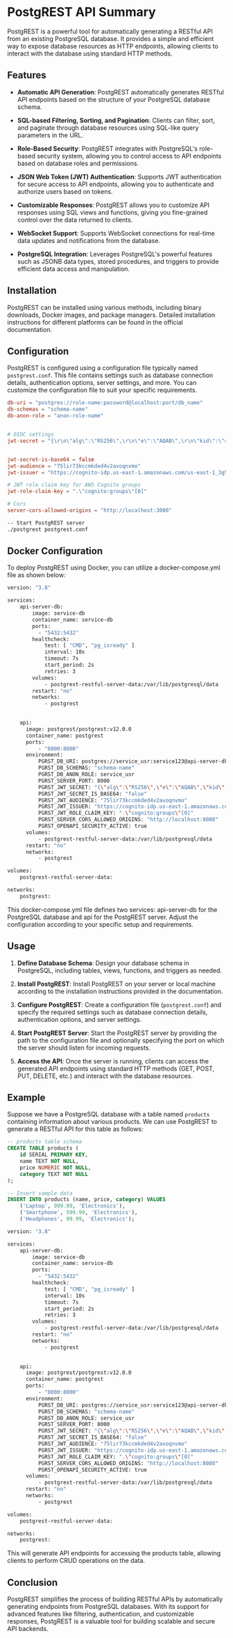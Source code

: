# PostgREST API Summary

PostgREST is a powerful tool for automatically generating a RESTful API from an existing PostgreSQL database. It provides a simple and efficient way to expose database resources as HTTP endpoints, allowing clients to interact with the database using standard HTTP methods.

## Features

- **Automatic API Generation**: PostgREST automatically generates RESTful API endpoints based on the structure of your PostgreSQL database schema.

- **SQL-based Filtering, Sorting, and Pagination**: Clients can filter, sort, and paginate through database resources using SQL-like query parameters in the URL.

- **Role-Based Security**: PostgREST integrates with PostgreSQL's role-based security system, allowing you to control access to API endpoints based on database roles and permissions.

- **JSON Web Token (JWT) Authentication**: Supports JWT authentication for secure access to API endpoints, allowing you to authenticate and authorize users based on tokens.

- **Customizable Responses**: PostgREST allows you to customize API responses using SQL views and functions, giving you fine-grained control over the data returned to clients.

- **WebSocket Support**: Supports WebSocket connections for real-time data updates and notifications from the database.

- **PostgreSQL Integration**: Leverages PostgreSQL's powerful features such as JSONB data types, stored procedures, and triggers to provide efficient data access and manipulation.


## Installation

PostgREST can be installed using various methods, including binary downloads, Docker images, and package managers. Detailed installation instructions for different platforms can be found in the official documentation.

## Configuration

PostgREST is configured using a configuration file typically named `postgrest.conf`. This file contains settings such as database connection details, authentication options, server settings, and more. You can customize the configuration file to suit your specific requirements.

```conf
db-uri = "postgres://role-name:password@localhost:port/db_name"
db-schemas = "schema-name"
db-anon-role = "anon-role-name"


# OIDC settings
jwt-secret = "{\r\n\"alg\":\"RS256\",\r\n\"e\":\"AQAB\",\r\n\"kid\":\"4Vt3bsGUZcObyqXsjzBFMS37zVyzBm2Woog+mftLMmE=\",\r\n\"kty\":\"RSA\",\r\n\"n\":\"_PVlC0j1k0Zc6ovuQHb1c61Ita0FUGQ_-0wfQiG-73kwk_fuae8IAmFTgDmojZnM4ZpFFFeSpMhsJAM6eYklswhzKm5YygYdabRagKgyoD4_sUIkkclaX4u1fw7YGB-6fyYUxAKlfz7nt2G3HqUL29zmnXIwj4l2NLIclpHJjTOKTV3ZkG-BlSs5BOw9NRSQh56ixm_-bsx8DIh7UGlymwD-msldN6rK3u5FEbTxSOmy3U16vAdX_3G_D6KcOSU_zBpNUYc9bjlPhTp61KCgZR3DW8QxnZ1fs-u_19C_8U3FdonH5lLLlVPq51sjxJEEfR1lzUATgcIlvI5IvzyrKw\",\r\n\"use\":\"sig\"\r\n}"


jwt-secret-is-base64 = false
jwt-audience = "75lir73kccmkded4v2avoqnvmo"
jwt-issuer = "https://cognito-idp.us-east-1.amazonaws.com/us-east-1_3g5LAO5c9"

# JWT role claim key for AWS Cognito groups
jwt-role-claim-key = ".\"cognito:groups\"[0]"

# Cors
server-cors-allowed-origins = "http://localhost:3000"

```
```bash
-- Start PostgREST server
./postgrest postgrest.conf
```

## Docker Configuration

To deploy PostgREST using Docker, you can utilize a docker-compose.yml file as shown below:

```bash
version: "3.8"

services: 
    api-server-db:
        image: service-db
        container_name: service-db
        ports:
          - "5432:5432"
        healthcheck:
            test: [ "CMD", "pg_isready" ]
            interval: 10s
            timeout: 7s
            start_period: 2s
            retries: 3
        volumes:
            - postgrest-restful-server-data:/var/lib/postgresql/data
        restart: "no"
        networks:
            - postgrest

      
    api:
      image: postgrest/postgrest:v12.0.0
      container_name: postgrest
      ports:
          - "8000:8000"
      environment:
          PGRST_DB_URI: postgres://service_usr:service123@api-server-db:5432/service_db
          PGRST_DB_SCHEMAS: "schema-name"
          PGRST_DB_ANON_ROLE: service_usr
          PGRST_SERVER_PORT: 8000
          PGRST_JWT_SECRET: "{\"alg\":\"RS256\",\"e\":\"AQAB\",\"kid\":\"4Vt3bsGUZcObyqXsjzBFMS37zVyzBm2Woog+mftLMmE=\",\"kty\":\"RSA\",\"n\": \"_PVlC0j1k0Zc6ovuQHb1c61Ita0FUGQ_-0wfQiG-73kwk_fuae8IAmFTgDmojZnM4ZpFFFeSpMhsJAM6eYklswhzKm5YygYdabRagKgyoD4_sUIkkclaX4u1fw7YGB-6fyYUxAKlfz7nt2G3HqUL29zmnXIwj4l2NLIclpHJjTOKTV3ZkG-BlSs5BOw9NRSQh56ixm_-bsx8DIh7UGlymwD-msldN6rK3u5FEbTxSOmy3U16vAdX_3G_D6KcOSU_zBpNUYc9bjlPhTp61KCgZR3DW8QxnZ1fs-u_19C_8U3FdonH5lLLlVPq51sjxJEEfR1lzUATgcIlvI5IvzyrKw\",\"use\":\"sig\"}"
          PGRST_JWT_SECRET_IS_BASE64: "false"
          PGRST_JWT_AUDIENCE: "75lir73kccmkded4v2avoqnvmo"
          PGRST_JWT_ISSUER: "https://cognito-idp.us-east-1.amazonaws.com/us-east-1_3g5LAO5c9"
          PGRST_JWT_ROLE_CLAIM_KEY: ".\"cognito:groups\"[0]"
          PGRST_SERVER_CORS_ALLOWED_ORIGINS: "http://localhost:8080"
          PGRST_OPENAPI_SECURITY_ACTIVE: true
      volumes:
          - postgrest-restful-server-data:/var/lib/postgresql/data
      restart: "no"
      networks:
          - postgrest

volumes:
    postgrest-restful-server-data:

networks:
    postgrest:

```

This docker-compose.yml file defines two services: api-server-db for the PostgreSQL database and api for the PostgREST server. Adjust the configuration according to your specific setup and requirements.


## Usage

1. **Define Database Schema**: Design your database schema in PostgreSQL, including tables, views, functions, and triggers as needed.

2. **Install PostgREST**: Install PostgREST on your server or local machine according to the installation instructions provided in the documentation.

3. **Configure PostgREST**: Create a configuration file (`postgrest.conf`) and specify the required settings such as database connection details, authentication options, and server settings.

4. **Start PostgREST Server**: Start the PostgREST server by providing the path to the configuration file and optionally specifying the port on which the server should listen for incoming requests.

5. **Access the API**: Once the server is running, clients can access the generated API endpoints using standard HTTP methods (GET, POST, PUT, DELETE, etc.) and interact with the database resources.


## Example

Suppose we have a PostgreSQL database with a table named `products` containing information about various products. We can use PostgREST to generate a RESTful API for this table as follows:

```sql
-- products table schema
CREATE TABLE products (
    id SERIAL PRIMARY KEY,
    name TEXT NOT NULL,
    price NUMERIC NOT NULL,
    category TEXT NOT NULL
);

-- Insert sample data
INSERT INTO products (name, price, category) VALUES
    ('Laptop', 999.99, 'Electronics'),
    ('Smartphone', 599.99, 'Electronics'),
    ('Headphones', 99.99, 'Electronics');
```

```bash
version: "3.8"

services: 
    api-server-db:
        image: service-db
        container_name: service-db
        ports:
          - "5432:5432"
        healthcheck:
            test: [ "CMD", "pg_isready" ]
            interval: 10s
            timeout: 7s
            start_period: 2s
            retries: 3
        volumes:
            - postgrest-restful-server-data:/var/lib/postgresql/data
        restart: "no"
        networks:
            - postgrest

      
    api:
      image: postgrest/postgrest:v12.0.0
      container_name: postgrest
      ports:
          - "8000:8000"
      environment:
          PGRST_DB_URI: postgres://service_usr:service123@api-server-db:5432/service_db
          PGRST_DB_SCHEMAS: "schema-name"
          PGRST_DB_ANON_ROLE: service_usr
          PGRST_SERVER_PORT: 8000
          PGRST_JWT_SECRET: "{\"alg\":\"RS256\",\"e\":\"AQAB\",\"kid\":\"4Vt3bsGUZcObyqXsjzBFMS37zVyzBm2Woog+mftLMmE=\",\"kty\":\"RSA\",\"n\": \"_PVlC0j1k0Zc6ovuQHb1c61Ita0FUGQ_-0wfQiG-73kwk_fuae8IAmFTgDmojZnM4ZpFFFeSpMhsJAM6eYklswhzKm5YygYdabRagKgyoD4_sUIkkclaX4u1fw7YGB-6fyYUxAKlfz7nt2G3HqUL29zmnXIwj4l2NLIclpHJjTOKTV3ZkG-BlSs5BOw9NRSQh56ixm_-bsx8DIh7UGlymwD-msldN6rK3u5FEbTxSOmy3U16vAdX_3G_D6KcOSU_zBpNUYc9bjlPhTp61KCgZR3DW8QxnZ1fs-u_19C_8U3FdonH5lLLlVPq51sjxJEEfR1lzUATgcIlvI5IvzyrKw\",\"use\":\"sig\"}"
          PGRST_JWT_SECRET_IS_BASE64: "false"
          PGRST_JWT_AUDIENCE: "75lir73kccmkded4v2avoqnvmo"
          PGRST_JWT_ISSUER: "https://cognito-idp.us-east-1.amazonaws.com/us-east-1_3g5LAO5c9"
          PGRST_JWT_ROLE_CLAIM_KEY: ".\"cognito:groups\"[0]"
          PGRST_SERVER_CORS_ALLOWED_ORIGINS: "http://localhost:8080"
          PGRST_OPENAPI_SECURITY_ACTIVE: true
      volumes:
          - postgrest-restful-server-data:/var/lib/postgresql/data
      restart: "no"
      networks:
          - postgrest

volumes:
    postgrest-restful-server-data:

networks:
    postgrest:

```

This will generate API endpoints for accessing the products table, allowing clients to perform CRUD operations on the data.

## Conclusion

PostgREST simplifies the process of building RESTful APIs by automatically generating endpoints from PostgreSQL databases. With its support for advanced features like filtering, authentication, and customizable responses, PostgREST is a valuable tool for building scalable and secure API backends.
